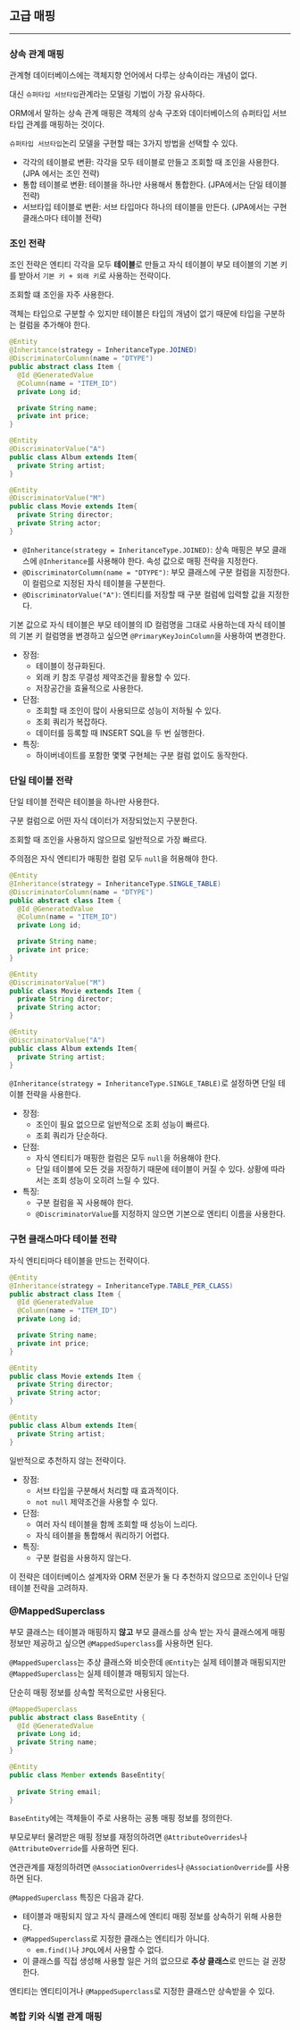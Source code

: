 ## 고급 매핑

---

### 상속 관계 매핑

관계형 데이터베이스에는 객체지향 언어에서 다루는 상속이라는 개념이 없다.

대신 `슈퍼타입 서브타입`관계라는 모델링 기법이 가장 유사하다.

ORM에서 말하는 상속 관계 매핑은 객체의 상속 구조와 데이터베이스의 슈퍼타입 서브타입 관계를 매핑하는 것이다.

`슈퍼타입 서브타입`논리 모델을 구현할 때는 3가지 방법을 선택할 수 있다.

- 각각의 테이블로 변환: 각각을 모두 테이블로 만들고 조회할 때 조인을 사용한다.(JPA 에서는 조인 전략)
- 통합 테이블로 변환: 테이블을 하나만 사용해서 통합한다. (JPA에서는 단일 테이블 전략)
- 서브타입 테이블로 변환: 서브 타입마다 하나의 테이블을 만든다. (JPA에서는 구현 클래스마다 테이블 전략)

### 조인 전략

조인 전략은 엔티티 각각을 모두 **테이블**로 만들고 자식 테이블이 부모 테이블의 기본 키를 받아서 `기본 키 + 외래 키`로 사용하는 전략이다.

조회할 떄 조인을 자주 사용한다.

객체는 타입으로 구분할 수 있지만 테이블은 타입의 개념이 없기 때문에 타입을 구분하는 컬럼을 추가해야 한다.

```java
@Entity
@Inheritance(strategy = InheritanceType.JOINED)
@DiscriminatorColumn(name = "DTYPE")
public abstract class Item {
  @Id @GeneratedValue
  @Column(name = "ITEM_ID")
  private Long id;

  private String name;
  private int price;
}

@Entity
@DiscriminatorValue("A")
public class Album extends Item{
  private String artist;
}

@Entity
@DiscriminatorValue("M")
public class Movie extends Item{
  private String director;
  private String actor;
}
```
- `@Inheritance(strategy = InheritanceType.JOINED)`: 상속 매핑은 부모 클래스에 `@Inheritance`를 사용해야 한다. 속성 값으로 매핑 전략을 지정한다.
- `@DiscriminatorColumn(name = "DTYPE")`: 부모 클래스에 구분 컬럼을 지정한다. 이 컬럼으로 지정된 자식 테이블을 구분한다.
- `@DiscriminatorValue("A")`: 엔티티를 저장할 때 구분 컬럼에 입력할 값을 지정한다.

기본 값으로 자식 테이블은 부모 테이블의 ID 컬럼명을 그대로 사용하는데 자식 테이블의 기본 키 컬럼명을 변경하고 싶으면 `@PrimaryKeyJoinColumn`을 사용하여 변경한다.

- 장점: 
  - 테이블이 정규화된다.
  - 외래 키 참조 무결성 제약조건을 활용할 수 있다.
  - 저장공간을 효율적으로 사용한다.
- 단점:
  - 조회할 때 조인이 많이 사용되므로 성능이 저하될 수 있다.
  - 조회 쿼리가 복잡하다.
  - 데이터를 등록할 때 INSERT SQL을 두 번 실행한다.
- 특징:
  - 하이버네이트를 포함한 몇몇 구현체는 구분 컬럼 없이도 동작한다.


### 단일 테이블 전략

단일 테이블 전략은 테이블을 하나만 사용한다.

구분 컬럼으로 어떤 자식 데이터가 저장되었는지 구분한다.

조회할 때 조인을 사용하지 않으므로 일반적으로 가장 빠르다.

주의점은 자식 엔티티가 매핑한 컬럼 모두 `null`을 허용해야 한다.

```java
@Entity
@Inheritance(strategy = InheritanceType.SINGLE_TABLE)
@DiscriminatorColumn(name = "DTYPE")
public abstract class Item {
  @Id @GeneratedValue
  @Column(name = "ITEM_ID")
  private Long id;

  private String name;
  private int price;
}

@Entity
@DiscriminatorValue("M")
public class Movie extends Item {
  private String director;
  private String actor;
}

@Entity
@DiscriminatorValue("A")
public class Album extends Item{
  private String artist;
}
```

`@Inheritance(strategy = InheritanceType.SINGLE_TABLE)`로 설정하면 단일 테이블 전략을 사용한다.

- 장점:
  - 조인이 필요 없으므로 일반적으로 조회 성능이 빠르다.
  - 조회 쿼리가 단순하다.
- 단점:
  - 자식 엔티티가 매핑한 컬럼은 모두 `null`을 허용해야 한다.
  - 단일 테이블에 모든 것을 저장하기 때문에 테이블이 커질 수 있다. 상황에 따라서는 조회 성능이 오히려 느릴 수 있다.
- 특징:
  - 구분 컬럼을 꼭 사용해야 한다.
  - `@DiscriminatorValue`를 지정하지 않으면 기본으로 엔티티 이름을 사용한다.

### 구현 클래스마다 테이블 전략

자식 엔티티마다 테이블을 만드는 전략이다.

```java
@Entity
@Inheritance(strategy = InheritanceType.TABLE_PER_CLASS)
public abstract class Item {
  @Id @GeneratedValue
  @Column(name = "ITEM_ID")
  private Long id;

  private String name;
  private int price;
}

@Entity
public class Movie extends Item {
  private String director;
  private String actor;
}

@Entity
public class Album extends Item{
  private String artist;
}
```

일반적으로 추천하지 않는 전략이다.

- 장점:
  - 서브 타입을 구분해서 처리할 때 효과적이다.
  - `not null` 제약조건을 사용할 수 있다.
- 단점:
  - 여러 자식 테이블을 함께 조회할 때 성능이 느리다.
  - 자식 테이블을 통합해서 쿼리하기 어렵다.
- 특징:
  - 구분 컬럼을 사용하지 않는다.

이 전략은 데이터베이스 설계자와 ORM 전문가 둘 다 추천하지 않으므로 조인이나 단일 테이블 전략을 고려하자.

### @MappedSuperclass

부모 클래스는 테이블과 매핑하지 **않고** 부모 클래스를 상속 받는 자식 클래스에게 매핑 정보만 제공하고 싶으면 `@MappedSuperclass`를 사용하면 된다.

`@MappedSuperclass`는 추상 클래스와 비슷한데 `@Entity`는 실제 테이블과 매핑되지만 `@MappedSuperclass`는 실제 테이블과 매핑되지 않는다.

단순히 매핑 정보를 상속할 목적으로만 사용된다.

```java
@MappedSuperclass
public abstract class BaseEntity {
  @Id @GeneratedValue
  private Long id;
  private String name;
}

@Entity
public class Member extends BaseEntity{
  
  private String email;
}
```

`BaseEntity`에는 객체들이 주로 사용하는 공통 매핑 정보를 정의한다.

부모로부터 물려받은 매핑 정보를 재정의하려면 `@AttributeOverrides`나 `@AttributeOverride`를 사용하면 된다.

연관관계를 재정의하려면 `@AssociationOverrides`나 `@AssociationOverride`를 사용하면 된다.

`@MappedSuperclass` 특징은 다음과 같다.

- 테이블과 매핑되지 않고 자식 클래스에 엔티티 매핑 정보를 상속하기 위해 사용한다.
- `@MappedSuperclass`로 지정한 클래스는 엔티티가 아니다.
  - `em.find()`나 `JPQL`에서 사용할 수 없다.
- 이 클래스를 직접 생성해 사용할 일은 거의 없으므로 **추상 클래스**로 만드는 걸 권장한다.

엔티티는 엔티티이거나 `@MappedSuperclass`로 지정한 클래스만 상속받을 수 있다.

### 복합 키와 식별 관계 매핑

